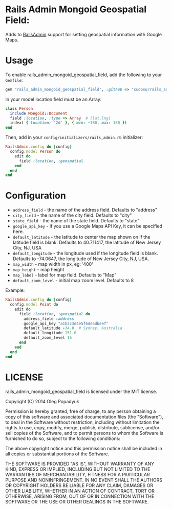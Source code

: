 Rails Admin Mongoid Geospatial Field:
=====

Adds to [RailsAdmin](https://github.com/sferik/rails_admin) support for setting geospatial information with Google Maps.

Usage
=====

To enable rails_admin_mongoid_geospatial_field, add the following to your `Gemfile`:

```ruby
gem "rails_admin_mongoid_geospatial_field", :github => "sudosu/rails_admin_mongoid_geospatial_field"
```

In your model location field must be an Array:

```ruby
class Person
  include Mongoid::Document
  field :location, :type => Array  # [lat,lng]
  index( { location: '2d' }, { min: -180, max: 180 })
end
```

Then, add in your `config/initializers/rails_admin.rb` initializer:

```ruby
RailsAdmin.config do |config|
  config.model Person do
    edit do
      field :location, :geospatial
    end
  end
end
```

Configuration
=============

- `address_field` - the name of the address field. Defaults to "address"
- `city_field` - the name of the city field. Defaults to "city"
- `state_field` - the name of the state field. Defaults to "state"
- `google_api_key` - if you use a Google Maps API Key, it can be specified here.
- `default_latitude` - the latitude to center the map shown on if the latitude field is blank. Defaults to 40.711417, the latitude of New Jersey City, NJ, USA
- `default_longitude` - the longitude used if the longitude field is blank. Defaults to -74.0647, the longitude of New Jersey City, NJ, USA.
- `map_width` - map width in px, eg: '400'
- `map_height` - map height
- `map_label` - label for map field. Defaults to "Map"
- `default_zoom_level` - initial map zoom level. Defaults to 8

Example:

```ruby
RailsAdmin.config do |config|
  config.model Point do
    edit do
      field :location, :geospatial do
        address_field :address
        google_api_key "a1b2c3d4e5f6deadbeef"
        default_latitude -34.0  # Sydney, Australia
        default_longitude 151.0
        default_zoom_level 15
      end
    end
  end
end
```

LICENSE
=======
rails_admin_mongoid_geospatial_field is licensed under the MIT license.

Copyright (C) 2014 Oleg Popadyuk

Permission is hereby granted, free of charge, to any person obtaining a copy
of this software and associated documentation files (the "Software"), to deal
in the Software without restriction, including without limitation the rights
to use, copy, modify, merge, publish, distribute, sublicense, and/or sell
copies of the Software, and to permit persons to whom the Software is
furnished to do so, subject to the following conditions:

The above copyright notice and this permission notice shall be included in
all copies or substantial portions of the Software.

THE SOFTWARE IS PROVIDED "AS IS", WITHOUT WARRANTY OF ANY KIND, EXPRESS OR
IMPLIED, INCLUDING BUT NOT LIMITED TO THE WARRANTIES OF MERCHANTABILITY,
FITNESS FOR A PARTICULAR PURPOSE AND NONINFRINGEMENT. IN NO EVENT SHALL THE
AUTHORS OR COPYRIGHT HOLDERS BE LIABLE FOR ANY CLAIM, DAMAGES OR OTHER
LIABILITY, WHETHER IN AN ACTION OF CONTRACT, TORT OR OTHERWISE, ARISING FROM,
OUT OF OR IN CONNECTION WITH THE SOFTWARE OR THE USE OR OTHER DEALINGS IN
THE SOFTWARE.
